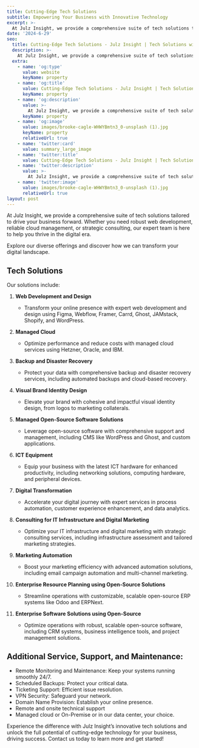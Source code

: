 ```yaml
---
title: Cutting-Edge Tech Solutions
subtitle: Empowering Your Business with Innovative Technology
excerpt: >-
  At Julz Insight, we provide a comprehensive suite of tech solutions tailored to drive your business forward. Whether you need robust web development, reliable cloud management, or strategic consulting, our expert team is here to help you thrive in the digital era. Explore our diverse offerings and discover how we can transform your digital landscape.
date: '2024-6-29'
seo:
  title: Cutting-Edge Tech Solutions - Julz Insight | Tech Solutions with Software, Web, AI, Cloud, Open-Source & Digital Transformation Expertise
  description: >-
    At Julz Insight, we provide a comprehensive suite of tech solutions tailored to drive your business forward. Whether you need robust web development, reliable cloud management, or strategic consulting, our expert team is here to help you thrive in the digital era. Explore our diverse offerings and discover how we can transform your digital landscape.
  extra:
    - name: 'og:type'
      value: website
      keyName: property
    - name: 'og:title'
      value: Cutting-Edge Tech Solutions - Julz Insight | Tech Solutions with Software, Web, AI, Cloud, Open-Source & Digital Transformation Expertise
      keyName: property
    - name: 'og:description'
      value: >-
        At Julz Insight, we provide a comprehensive suite of tech solutions tailored to drive your business forward. Whether you need robust web development, reliable cloud management, or strategic consulting, our expert team is here to help you thrive in the digital era. Explore our diverse offerings and discover how we can transform your digital landscape.
      keyName: property
    - name: 'og:image'
      value: images/brooke-cagle-WHWYBmtn3_0-unsplash (1).jpg
      keyName: property
      relativeUrl: true
    - name: 'twitter:card'
      value: summary_large_image
    - name: 'twitter:title'
      value: Cutting-Edge Tech Solutions - Julz Insight | Tech Solutions with Software, Web, AI, Cloud, Open-Source & Digital Transformation Expertise
    - name: 'twitter:description'
      value: >-
        At Julz Insight, we provide a comprehensive suite of tech solutions tailored to drive your business forward. Whether you need robust web development, reliable cloud management, or strategic consulting, our expert team is here to help you thrive in the digital era. Explore our diverse offerings and discover how we can transform your digital landscape.
    - name: 'twitter:image'
      value: images/brooke-cagle-WHWYBmtn3_0-unsplash (1).jpg
      relativeUrl: true
layout: post
---
```


At Julz Insight, we provide a comprehensive suite of tech solutions tailored to drive your business forward. Whether you need robust web development, reliable cloud management, or strategic consulting, our expert team is here to help you thrive in the digital era.

Explore our diverse offerings and discover how we can transform your digital landscape.

## Tech Solutions

Our solutions include:

1. **Web Development and Design**
   - Transform your online presence with expert web development and design using Figma, Webflow, Framer, Carrd, Ghost, JAMstack, Shopify, and WordPress.

2. **Managed Cloud**
   - Optimize performance and reduce costs with managed cloud services using Hetzner, Oracle, and IBM.

3. **Backup and Disaster Recovery**
   - Protect your data with comprehensive backup and disaster recovery services, including automated backups and cloud-based recovery.

4. **Visual Brand Identity Design**
   - Elevate your brand with cohesive and impactful visual identity design, from logos to marketing collaterals.

5. **Managed Open-Source Software Solutions**
   - Leverage open-source software with comprehensive support and management, including CMS like WordPress and Ghost, and custom applications.

6. **ICT Equipment**
   - Equip your business with the latest ICT hardware for enhanced productivity, including networking solutions, computing hardware, and peripheral devices.

7. **Digital Transformation**
   - Accelerate your digital journey with expert services in process automation, customer experience enhancement, and data analytics.

8. **Consulting for IT Infrastructure and Digital Marketing**
   - Optimize your IT infrastructure and digital marketing with strategic consulting services, including infrastructure assessment and tailored marketing strategies.

9. **Marketing Automation**
   - Boost your marketing efficiency with advanced automation solutions, including email campaign automation and multi-channel marketing.

10. **Enterprise Resource Planning using Open-Source Solutions**
    - Streamline operations with customizable, scalable open-source ERP systems like Odoo and ERPNext.

11. **Enterprise Software Solutions using Open-Source**
    - Optimize operations with robust, scalable open-source software, including CRM systems, business intelligence tools, and project management solutions.

## Additional Service, Support, and Maintenance:
- Remote Monitoring and Maintenance: Keep your systems running smoothly 24/7.
- Scheduled Backups: Protect your critical data.
- Ticketing Support: Efficient issue resolution.
- VPN Security: Safeguard your network.
- Domain Name Provision: Establish your online presence.
- Remote and onsite technical support
- Managed cloud or On-Premise or in our data center, your choice.

Experience the difference with Julz Insight’s innovative tech solutions and unlock the full potential of cutting-edge technology for your business, driving success. Contact us today to learn more and get started!
